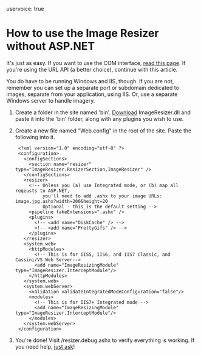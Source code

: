 uservoice: true

# How to use the Image Resizer without ASP.NET

It's just as easy. If you want to use the COM interface, [read this page](/docs/howto/use-from-com). If you're using the URL API (a better choice), continue with this article.

You do have to be running Windows and IIS, though. If you are not, remember you can set up a separate port or subdomain dedicated to images, separate from your application, using IIS. Or, use a separate Windows server to handle imagery.

1. Create a folder in the site named 'bin'. [Download](/download/) ImageResizer.dll and paste it into the 'bin' folder, along with any plugins you wish to use.
2. Create a new file named "Web.config" in the root of the site. Paste the following into it.
	
		<?xml version="1.0" encoding="utf-8" ?>
		<configuration>
		  <configSections>
		    <section name="resizer" type="ImageResizer.ResizerSection,ImageResizer" />
		  </configSections>
		  <resizer>
		    <!-- Unless you (a) use Integrated mode, or (b) map all reqeusts to ASP.NET, 
		         you'll need to add .ashx to your image URLs: image.jpg.ashx?width=200&height=20 
		         Optional - this is the default setting -->
		    <pipeline fakeExtensions=".ashx" />
		    <plugins>
		      <!-- <add name="DiskCache" /> -->
		      <!-- <add name="PrettyGifs" /> -->
		    </plugins>	
		  </resizer>
		  <system.web>
		    <httpModules>
		      <!-- This is for IIS5, IIS6, and IIS7 Classic, and Cassini/VS Web Server-->
		      <add name="ImageResizingModule" type="ImageResizer.InterceptModule"/>
		    </httpModules>
		  </system.web>
		  <system.webServer>
		    <validation validateIntegratedModeConfiguration="false"/>
		    <modules>
		      <!-- This is for IIS7+ Integrated mode -->
		      <add name="ImageResizingModule" type="ImageResizer.InterceptModule"/>
		    </modules>
		  </system.webServer>
		</configuration>
	

3. You're done! Visit /resizer.debug.ashx to verify everything is working. If you need help, [just ask](/support)!


